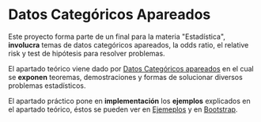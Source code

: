 # Datos Categóricos Apareados
Este proyecto forma parte de un final para la materia "Estadística", **involucra** temas de datos categóricos apareados, la odds ratio, el relative risk y test de hipótesis para resolver problemas.

El apartado teórico viene dado por [Datos Categóricos apareados](https://github.com/LautaroOchotorena/Datos-categoricos-apareados/blob/main/Datos%20Categ%C3%B3ricos%20apareados.pdf) en el cual se **exponen** teoremas, demostraciones y formas de solucionar diversos problemas estadísticos.

El apartado práctico pone en **implementación** los **ejemplos** explicados en el apartado teórico, éstos se pueden ver en [Ejemeplos](https://github.com/LautaroOchotorena/Datos-categoricos-apareados/blob/main/Ejemplos.R) y en [Bootstrap](https://github.com/LautaroOchotorena/Datos-categoricos-apareados/blob/main/Bootstrap.R).
